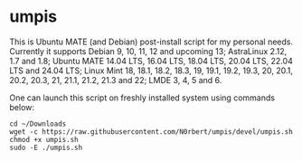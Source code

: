 # umpis

This is Ubuntu MATE (and Debian) post-install script for my personal needs.
Currently it supports Debian 9, 10, 11, 12 and upcoming 13; AstraLinux 2.12, 1.7 and 1.8; Ubuntu MATE 14.04 LTS, 16.04 LTS, 18.04 LTS, 20.04 LTS, 22.04 LTS and 24.04 LTS; Linux Mint 18, 18.1, 18.2, 18.3, 19, 19.1, 19.2, 19.3, 20, 20.1, 20.2, 20.3, 21, 21.1, 21.2, 21.3 and 22; LMDE 3, 4, 5 and 6.

One can launch this script on freshly installed system using commands below:

```
cd ~/Downloads
wget -c https://raw.githubusercontent.com/N0rbert/umpis/devel/umpis.sh
chmod +x umpis.sh
sudo -E ./umpis.sh
```

